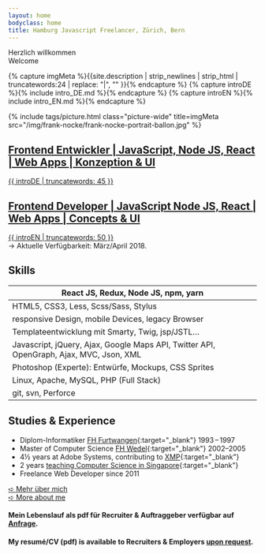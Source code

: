 ```yaml
---
layout: home
bodyclass: home
title: Hamburg Javascript Freelancer, Zürich, Bern
---
```


<div class='col-2-m'>
    <div class='col h1 center zbounce1 hide-s'>Herzlich willkommen</div>
    <div class='col h1 center zdrop1 middle'>Welcome</div>
</div>

{% capture imgMeta %}{{site.description | strip_newlines | strip_html | truncatewords:24 | replace: "|", "" }}{% endcapture %}
{% capture introDE %}{% include intro_DE.md %}{% endcapture %}
{% capture introEN %}{% include intro_EN.md %}{% endcapture %}

{% include tags/picture.html
  class="picture-wide"
  title=imgMeta
  src="/img/frank-nocke/frank-nocke-portrait-ballon.jpg"
%}

<section class='col-2-m bilingual'>
    <a lang='de' href='{% link _pages/work_DE.md %}' class='col plain'>
        <h1 class='h2'>Frontend Entwickler | JavaScript, Node JS, React | Web Apps | Konzeption & UI</h1>
        <span markdown='1'>
            {{ introDE | truncatewords: 45 }}
        </span>
    </a>
    <a lang='de' href='{% link _pages/work_EN.md %}' class='col plain'>
        <h2>Frontend Developer | JavaScript Node JS, React | Web Apps | Concepts & UI</h2>
        <span markdown='1'>
            {{ introEN | truncatewords: 50 }}
        </span>
    </a>

</section>

<div class='box h3'>→ Aktuelle Verfügbarkeit: März/April 2018.</div>

## Skills

| React JS, Redux, Node JS, npm, yarn |
| --- |
| HTML5, CSS3, Less, Scss/Sass, Stylus |
| responsive Design, mobile Devices, legacy Browser |
| Templateentwicklung mit Smarty, Twig, jsp/JSTL… |
| Javascript, jQuery, Ajax, Google Maps API, Twitter API, OpenGraph, Ajax, MVC, Json, XML |
| Photoshop (Experte): Entwürfe, Mockups, CSS Sprites |
| Linux, Apache, MySQL, PHP (Full Stack) |
| git, svn, Perforce |

## Studies &amp; Experience

* Diplom-Informatiker [FH Furtwangen](https://www.hs-furtwangen.de/studierende/fakultaeten/digitale-medien/medieninformatik-bsc.html){:target="_blank"} 1993&thinsp;–&thinsp;1997
* Master of Computer Science [FH Wedel](http://www.fh-wedel.de/){:target="_blank"} 2002–2005
* 4½ years at Adobe Systems, contributing to [XMP](http://www.adobe.com/products/xmp.html){:target="_blank"}
* 2 years [teaching Computer Science in Singapore](http://www.np.edu.sg/ict/Pages/default.aspx){:target="_blank"}
* Freelance Web Developer since 2011

<div class='col-2-m'>
    <div class='col h1 center zbounce1'>
        <a href='{% link _pages/work_DE.md %}' class='button button-cta'>➪ Mehr über mich</a>
    </div>
    <div class='col h1 center zdrop1'>
        <a href='{% link _pages/work_EN.md %}' class='button button-cta'>➪ More about me</a>
    </div>
</div>

<h4 class='center tpad20'>Mein Lebenslauf als pdf für Recruiter & Auftraggeber verfügbar auf <a href='/contact/'>Anfrage</a>.</h4>
<h4 class='center tpad10'>My resumé/CV (pdf) is available to Recruiters & Employers <a href='/contact/'>upon request</a>.</h4>

